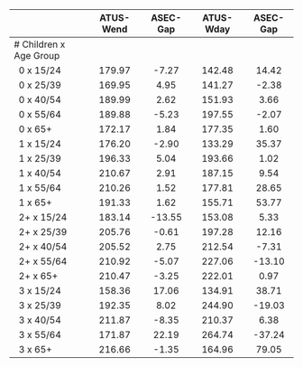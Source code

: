 
|                      |    ATUS-Wend |     ASEC-Gap |    ATUS-Wday |     ASEC-Gap |
| -------------------- | :----------: | :----------: | :----------: | :----------: |
| # Children x Age Group |              |              |              |              |
| &nbsp;&nbsp;0 x 15/24 |       179.97 |        -7.27 |       142.48 |        14.42 |
| &nbsp;&nbsp;0 x 25/39 |       169.95 |         4.95 |       141.27 |        -2.38 |
| &nbsp;&nbsp;0 x 40/54 |       189.99 |         2.62 |       151.93 |         3.66 |
| &nbsp;&nbsp;0 x 55/64 |       189.88 |        -5.23 |       197.55 |        -2.07 |
| &nbsp;&nbsp;0 x 65+  |       172.17 |         1.84 |       177.35 |         1.60 |
| &nbsp;&nbsp;1 x 15/24 |       176.20 |        -2.90 |       133.29 |        35.37 |
| &nbsp;&nbsp;1 x 25/39 |       196.33 |         5.04 |       193.66 |         1.02 |
| &nbsp;&nbsp;1 x 40/54 |       210.67 |         2.91 |       187.15 |         9.54 |
| &nbsp;&nbsp;1 x 55/64 |       210.26 |         1.52 |       177.81 |        28.65 |
| &nbsp;&nbsp;1 x 65+  |       191.33 |         1.62 |       155.71 |        53.77 |
| &nbsp;&nbsp;2+ x 15/24 |       183.14 |       -13.55 |       153.08 |         5.33 |
| &nbsp;&nbsp;2+ x 25/39 |       205.76 |        -0.61 |       197.28 |        12.16 |
| &nbsp;&nbsp;2+ x 40/54 |       205.52 |         2.75 |       212.54 |        -7.31 |
| &nbsp;&nbsp;2+ x 55/64 |       210.92 |        -5.07 |       227.06 |       -13.10 |
| &nbsp;&nbsp;2+ x 65+ |       210.47 |        -3.25 |       222.01 |         0.97 |
| &nbsp;&nbsp;3 x 15/24 |       158.36 |        17.06 |       134.91 |        38.71 |
| &nbsp;&nbsp;3 x 25/39 |       192.35 |         8.02 |       244.90 |       -19.03 |
| &nbsp;&nbsp;3 x 40/54 |       211.87 |        -8.35 |       210.37 |         6.38 |
| &nbsp;&nbsp;3 x 55/64 |       171.87 |        22.19 |       264.74 |       -37.24 |
| &nbsp;&nbsp;3 x 65+  |       216.66 |        -1.35 |       164.96 |        79.05 |

